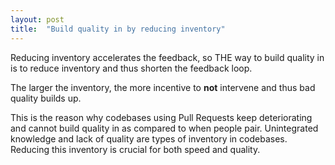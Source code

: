 ```yaml
---
layout: post
title:  "Build quality in by reducing inventory"
---
```


Reducing inventory accelerates the feedback, so THE way to build quality in is to reduce inventory and thus shorten the feedback loop.

The larger the inventory, the more incentive to __not__ intervene and thus bad quality builds up.

This is the reason why codebases using Pull Requests keep deteriorating and cannot build quality in as compared to when people pair.
Unintegrated knowledge and lack of quality are types of inventory in codebases.
Reducing this inventory is crucial for both speed and quality.